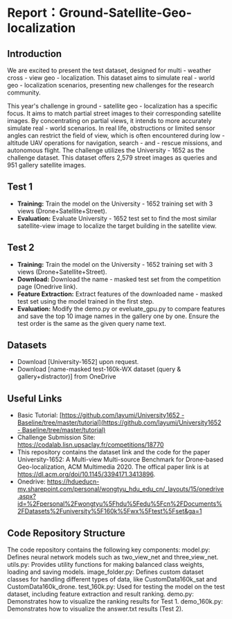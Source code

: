 # Report：Ground-Satellite-Geo-localization
## Introduction
We are excited to present the test dataset, designed for multi - weather cross - view geo - localization. This dataset aims to simulate real - world geo - localization scenarios, presenting new challenges for the research community.

This year's challenge in ground - satellite geo - localization has a specific focus. It aims to match partial street images to their corresponding satellite images. By concentrating on partial views, it intends to more accurately simulate real - world scenarios. In real life, obstructions or limited sensor angles can restrict the field of view, which is often encountered during low - altitude UAV operations for navigation, search - and - rescue missions, and autonomous flight.
The challenge utilizes the University - 1652 as the challenge dataset. This dataset offers 2,579 street images as queries and 951 gallery satellite images.

## Test 1
* **Training:** Train the model on the University - 1652 training set with 3 views (Drone+Satellite+Street).
* **Evaluation:** Evaluate University - 1652 test set to find the most similar satellite-view image to localize the target building in the satellite view.

## Test 2
* **Training:** Train the model on the University - 1652 training set with 3 views (Drone+Satellite+Street).  
* **Download:** Download the name - masked test set from the competition page (Onedrive link).  
* **Feature Extraction:** Extract features of the downloaded name - masked test set using the model trained in the first step.  
* **Evaluation:** Modify the demo.py or eveluate_gpu.py to compare features and save the top 10 image names in the gallery one by one. Ensure the test order is the same as the given query name text.  

## Datasets
* Download [University-1652] upon request.
* Download [name-masked test-160k-WX dataset (query & gallery+distractor)] from OneDrive

## Useful Links
* Basic Tutorial: [[https://github.com/layumi/University1652 - Baseline/tree/master/tutorial](https://github.com/layumi/University1652 - Baseline/tree/master/tutorial)](https://github.com/layumi/University1652-Baseline.git)
* Challenge Submission Site: https://codalab.lisn.upsaclay.fr/competitions/18770
* This repository contains the dataset link and the code for the paper University-1652: A Multi-view Multi-source Benchmark for Drone-based Geo-localization, ACM Multimedia 2020. The offical paper link is at https://dl.acm.org/doi/10.1145/3394171.3413896.
* Onedrive: https://hdueducn-my.sharepoint.com/personal/wongtyu_hdu_edu_cn/_layouts/15/onedrive.aspx?id=%2Fpersonal%2Fwongtyu%5Fhdu%5Fedu%5Fcn%2FDocuments%2FDatasets%2Funiversity%5F160k%5Fwx%5Ftest%5Fset&ga=1

## Code Repository Structure
The code repository contains the following key components:
model.py: Defines neural network models such as two_view_net and three_view_net.
utils.py: Provides utility functions for making balanced class weights, loading and saving models.
image_folder.py: Defines custom dataset classes for handling different types of data, like CustomData160k_sat and CustomData160k_drone.
test_160k.py: Used for testing the model on the test dataset, including feature extraction and result ranking.
demo.py: Demonstrates how to visualize the ranking results for Test 1.
demo_160k.py: Demonstrates how to visualize the answer.txt results (Test 2).
